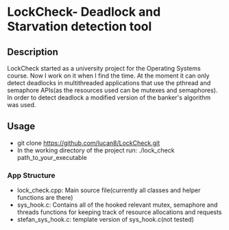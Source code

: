 # LockCheck- Deadlock and Starvation detection tool

## Description
LockCheck started as a university project for the Operating Systems course. Now I work on it when I find the time.
At the moment it can only detect deadlocks in multithreaded applications that use the pthread and semaphore APIs(as the resources used can be mutexes and semaphores). In order to detect deadlock a modified version of the banker's algorithm was used.

## Usage
- git clone https://github.com/lucan8/LockCheck.git
- In the working directory of the project run: ./lock_check path_to_your_executable

### App Structure
- lock_check.cpp: Main source file(currently all classes and helper functions are there)
- sys_hook.c: Contains all of the hooked relevant mutex, semaphore and threads functions for keeping track of resource allocations and requests
- stefan_sys_hook.c: template version of sys_hook.c(not tested)